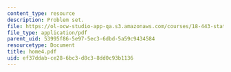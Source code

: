 ```yaml
---
content_type: resource
description: Problem set.
file: https://ol-ocw-studio-app-qa.s3.amazonaws.com/courses/18-443-statistics-for-applications-fall-2003/ef37ddabce286bc3d8c38dd0c93b1136_home4.pdf
file_type: application/pdf
parent_uid: 53995f86-5e97-5ec3-6dbd-5a59c9434584
resourcetype: Document
title: home4.pdf
uid: ef37ddab-ce28-6bc3-d8c3-8dd0c93b1136
---
```


